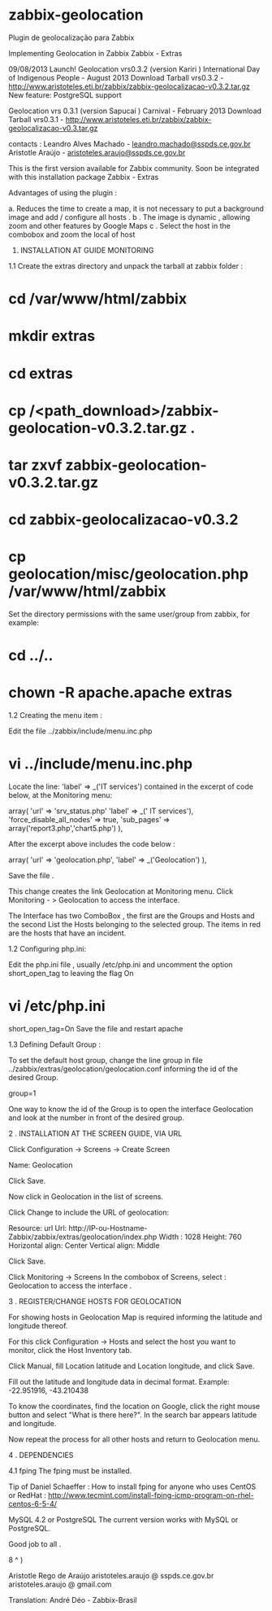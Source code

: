 zabbix-geolocation
==================

Plugin de geolocalização para Zabbix


Implementing Geolocation in Zabbix
Zabbix - Extras

09/08/2013
Launch!
Geolocation vrs0.3.2 (version Kariri )
International Day of Indigenous People - August 2013
Download Tarball vrs0.3.2 - http://www.aristoteles.eti.br/zabbix/zabbix-geolocalizacao-v0.3.2.tar.gz
New feature:
PostgreSQL support


Geolocation vrs 0.3.1 (version Sapucaí )
Carnival - February 2013
Download Tarball vrs0.3.1 - http://www.aristoteles.eti.br/zabbix/zabbix-geolocalizacao-v0.3.tar.gz

contacts :
Leandro Alves Machado - leandro.machado@sspds.ce.gov.br
Aristotle Araújo - aristoteles.araujo@sspds.ce.gov.br


This is the first version available for Zabbix community.
Soon be integrated with this installation package Zabbix - Extras

Advantages of using the plugin :

a. Reduces the time to create a map, it is not necessary to put a background image and add / configure all hosts .
b . The image is dynamic , allowing zoom and other features by Google Maps
c . Select the host in the combobox and zoom the local of host


1. INSTALLATION AT GUIDE MONITORING

1.1 Create the extras directory and unpack the tarball at zabbix folder :

# cd /var/www/html/zabbix
# mkdir extras
# cd extras
# cp /<path_download>/zabbix-geolocation-v0.3.2.tar.gz .
# tar zxvf zabbix-geolocation-v0.3.2.tar.gz
# cd zabbix-geolocalizacao-v0.3.2
# cp geolocation/misc/geolocation.php /var/www/html/zabbix

Set the directory permissions with the same user/group from zabbix, for example:

# cd ../..
# chown -R apache.apache extras


1.2 Creating the menu item :

Edit the file ../zabbix/include/menu.inc.php

# vi ../include/menu.inc.php

Locate the line: 'label' => _('IT services') contained in the excerpt of code below, at the Monitoring menu:

array(
'url' => 'srv_status.php'
    'label' => _(' IT services'),
    'force_disable_all_nodes' => true,
    'sub_pages' => array('report3.php','chart5.php')
    ),

After the excerpt above includes the code below :

array(
    'url' => 'geolocation.php',
    'label' => _('Geolocation')
    ),

Save the file .

This change creates the link Geolocation at Monitoring menu.
Click Monitoring - > Geolocation to access the interface.

The Interface has two ComboBox , the first are the Groups and Hosts
and the second List the Hosts belonging to the selected group.
The items in red are the hosts that have an incident.

1.2 Configuring php.ini:

Edit the php.ini file , usually /etc/php.ini and uncomment the option short_open_tag to leaving the flag On

# vi /etc/php.ini

short_open_tag=On
Save the file and restart apache


1.3 Defining Default Group :

To set the default host group, change the line group in file ../zabbix/extras/geolocation/geolocation.conf
informing the id of the desired Group.

group=1

One way to know the id of the Group is to open the interface
Geolocation and look at the number in front of the desired group.


2 . INSTALLATION AT THE SCREEN GUIDE, VIA URL

Click Configuration -> Screens -> Create Screen

Name: Geolocation

Click Save.

Now click in Geolocation in the list of screens.

Click Change to include the URL of geolocation:

Resource: url
Url: http://IP-ou-Hostname-Zabbix/zabbix/extras/geolocation/index.php
Width : 1028
Height: 760
Horizontal align: Center
Vertical align: Middle

Click Save.

Click Monitoring -> Screens
In the combobox of Screens, select : Geolocation to access the interface .



3 . REGISTER/CHANGE HOSTS FOR GEOLOCATION

For showing hosts in Geolocation Map  is required informing the latitude and longitude thereof.

For this click Configuration -> Hosts and select the host you want to monitor, click the Host Inventory tab.

Click Manual, fill Location latitude and Location longitude, and click Save.

Fill out the latitude and longitude data in decimal format. Example: -22.951916, -43.210438

To know the coordinates, find the location on Google, click the right mouse button and select "What is there here?". In the search bar appears latitude and longitude.

Now repeat the process for all other hosts and return to Geolocation menu.

4 . DEPENDENCIES

4.1 fping
The fping must be installed.

Tip of Daniel Schaeffer :
How to install fping for anyone who uses CentOS or RedHat :
http://www.tecmint.com/install-fping-icmp-program-on-rhel-centos-6-5-4/


MySQL 4.2 or PostgreSQL
The current version works with MySQL or PostgreSQL.



Good job to all .

8 ^ )

Aristotle Rego de Araújo
aristoteles.araujo @ sspds.ce.gov.br
aristoteles.araujo @ gmail.com

Translation: 
André Déo - Zabbix-Brasil
